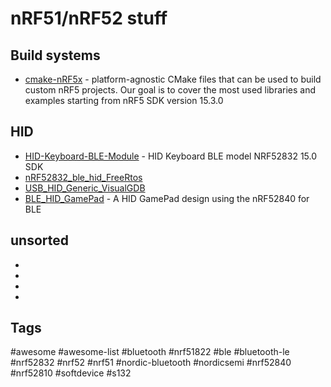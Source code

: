 # nRF51/nRF52 stuff


## Build systems

* [cmake-nRF5x](https://github.com/Polidea/cmake-nRF5x) - platform-agnostic CMake files that can be used to build custom nRF5 projects. Our goal is to cover the most used libraries and examples starting from nRF5 SDK version 15.3.0



## HID

* [HID-Keyboard-BLE-Module](https://github.com/AnalogDragon/HID-Keyboard-BLE-Module) - HID Keyboard BLE model NRF52832 15.0 SDK
* [nRF52832_ble_hid_FreeRtos](https://github.com/githubwilliamx/nRF52832_ble_hid_FreeRtos)
* [USB_HID_Generic_VisualGDB](https://github.com/skir/HID-Generic/tree/master/USB_HID_Generic_VisualGDB)
* [BLE_HID_GamePad](https://github.com/mmoldsvor/BLE_HID_GamePad) - A HID GamePad design using the nRF52840 for BLE



## unsorted

* []()
* []()
* []()
* []()


## Tags

#awesome
#awesome-list
#bluetooth
#nrf51822
#ble
#bluetooth-le
#nrf52832
#nrf52
#nrf51
#nordic-bluetooth
#nordicsemi
#nrf52840
#nrf52810
#softdevice
#s132